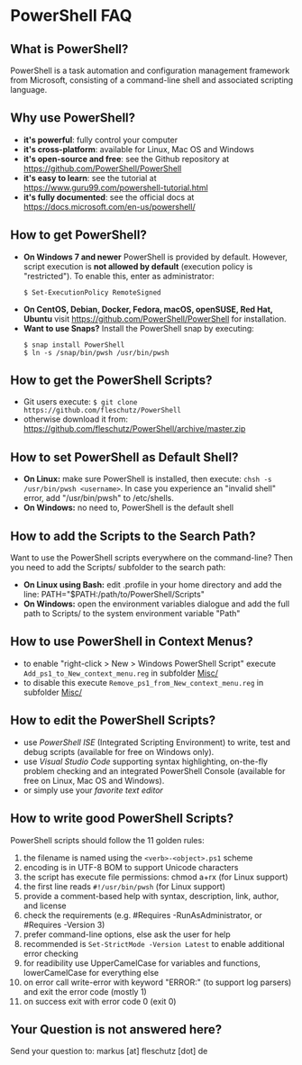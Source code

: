 PowerShell FAQ
==============

What is PowerShell?
-------------------
PowerShell is a task automation and configuration management framework from Microsoft, consisting of a command-line shell and associated scripting language. 

Why use PowerShell?
-------------------
* **it's powerful**: fully control your computer
* **it's cross-platform**: available for Linux, Mac OS and Windows
* **it's open-source and free**: see the Github repository at https://github.com/PowerShell/PowerShell 
* **it's easy to learn**: see the tutorial at https://www.guru99.com/powershell-tutorial.html
* **it's fully documented**: see the official docs at https://docs.microsoft.com/en-us/powershell/

How to get PowerShell?
----------------------
* **On Windows 7 and newer** PowerShell is provided by default. However, script execution is **not allowed by default** (execution policy is "restricted"). To enable this, enter as administrator:
   ```
   $ Set-ExecutionPolicy RemoteSigned
   ```
* **On CentOS, Debian, Docker, Fedora, macOS, openSUSE, Red Hat, Ubuntu** visit https://github.com/PowerShell/PowerShell for installation.
* **Want to use Snaps?** Install the PowerShell snap by executing:
   ```
   $ snap install PowerShell
   $ ln -s /snap/bin/pwsh /usr/bin/pwsh
   ```

How to get the PowerShell Scripts?
----------------------------------
* Git users execute: `$ git clone https://github.com/fleschutz/PowerShell`
* otherwise download it from: https://github.com/fleschutz/PowerShell/archive/master.zip


How to set PowerShell as Default Shell?
---------------------------------------
* **On Linux:** make sure PowerShell is installed, then execute: `chsh -s /usr/bin/pwsh <username>`. In case you experience an "invalid shell" error, add "/usr/bin/pwsh" to /etc/shells.
* **On Windows:** no need to, PowerShell is the default shell


How to add the Scripts to the Search Path?
------------------------------------------
Want to use the PowerShell scripts everywhere on the command-line? Then you need to add the Scripts/ subfolder to the search path:

* **On Linux using Bash:** edit .profile in your home directory and add the line: PATH="$PATH:/path/to/PowerShell/Scripts"
* **On Windows:** open the environment variables dialogue and add the full path to Scripts/ to the system environment variable "Path"


How to use PowerShell in Context Menus?
---------------------------------------
* to enable "right-click > New > Windows PowerShell Script" execute `Add_ps1_to_New_context_menu.reg` in subfolder [Misc/](Misc)
* to disable this execute `Remove_ps1_from_New_context_menu.reg` in subfolder [Misc/](Misc)


How to edit the PowerShell Scripts?
-----------------------------------
* use *PowerShell ISE* (Integrated Scripting Environment) to write, test and debug scripts (available for free on Windows only).
* use *Visual Studio Code* supporting syntax highlighting, on-the-fly problem checking and an integrated PowerShell Console (available for free on Linux, Mac OS and Windows).
* or simply use your *favorite text editor*

How to write good PowerShell Scripts?
-------------------------------------
PowerShell scripts should follow the 11 golden rules:

1. the filename is named using the `<verb>-<object>.ps1` scheme
2. encoding is in UTF-8 BOM to support Unicode characters
3. the script has execute file permissions: chmod a+rx <file> (for Linux support)
4. the first line reads `#!/usr/bin/pwsh` (for Linux support)
5. provide a comment-based help with syntax, description, link, author, and license
6. check the requirements (e.g. #Requires -RunAsAdministrator, or #Requires -Version 3)
7. prefer command-line options, else ask the user for help
8. recommended is `Set-StrictMode -Version Latest` to enable additional error checking
9. for readibility use UpperCamelCase for variables and functions, lowerCamelCase for everything else
10. on error call write-error with keyword "ERROR:" (to support log parsers) and exit the error code (mostly 1)
11. on success exit with error code 0 (exit 0)

Your Question is not answered here?
-----------------------------------
Send your question to: markus [at] fleschutz [dot] de
